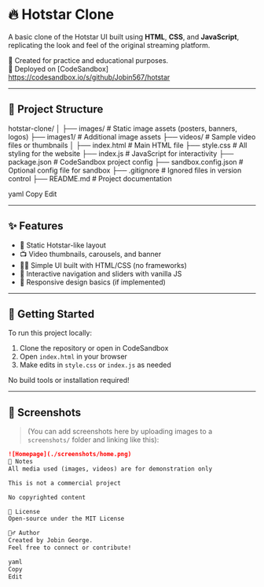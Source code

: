 # 🔥 Hotstar Clone

A basic clone of the Hotstar UI built using **HTML**, **CSS**, and **JavaScript**, replicating the look and feel of the original streaming platform.

🎨 Created for practice and educational purposes.  
🚀 Deployed on [CodeSandbox]   https://codesandbox.io/s/github/Jobin567/hotstar

---

## 📁 Project Structure

hotstar-clone/
│
├── images/ # Static image assets (posters, banners, logos)
├── images1/ # Additional image assets
├── videos/ # Sample video files or thumbnails
│
├── index.html # Main HTML file
├── style.css # All styling for the website
├── index.js # JavaScript for interactivity
├── package.json # CodeSandbox project config
├── sandbox.config.json # Optional config file for sandbox
├── .gitignore # Ignored files in version control
├── README.md # Project documentation

yaml
Copy
Edit

---

## ✨ Features

- 🎥 Static Hotstar-like layout
- 📺 Video thumbnails, carousels, and banner
- 🧑‍💻 Simple UI built with HTML/CSS (no frameworks)
- 🎯 Interactive navigation and sliders with vanilla JS
- 📱 Responsive design basics (if implemented)

---

## 🚀 Getting Started

To run this project locally:

1. Clone the repository or open in CodeSandbox
2. Open `index.html` in your browser
3. Make edits in `style.css` or `index.js` as needed

No build tools or installation required!

---

## 📸 Screenshots

> (You can add screenshots here by uploading images to a `screenshots/` folder and linking like this):

```markdown
![Homepage](./screenshots/home.png)
🧠 Notes
All media used (images, videos) are for demonstration only

This is not a commercial project

No copyrighted content

📜 License
Open-source under the MIT License

🙋‍♂️ Author
Created by Jobin George.
Feel free to connect or contribute!

yaml
Copy
Edit


